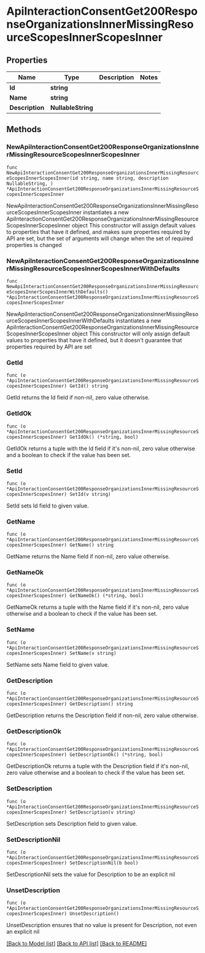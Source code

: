 # ApiInteractionConsentGet200ResponseOrganizationsInnerMissingResourceScopesInnerScopesInner

## Properties

Name | Type | Description | Notes
------------ | ------------- | ------------- | -------------
**Id** | **string** |  | 
**Name** | **string** |  | 
**Description** | **NullableString** |  | 

## Methods

### NewApiInteractionConsentGet200ResponseOrganizationsInnerMissingResourceScopesInnerScopesInner

`func NewApiInteractionConsentGet200ResponseOrganizationsInnerMissingResourceScopesInnerScopesInner(id string, name string, description NullableString, ) *ApiInteractionConsentGet200ResponseOrganizationsInnerMissingResourceScopesInnerScopesInner`

NewApiInteractionConsentGet200ResponseOrganizationsInnerMissingResourceScopesInnerScopesInner instantiates a new ApiInteractionConsentGet200ResponseOrganizationsInnerMissingResourceScopesInnerScopesInner object
This constructor will assign default values to properties that have it defined,
and makes sure properties required by API are set, but the set of arguments
will change when the set of required properties is changed

### NewApiInteractionConsentGet200ResponseOrganizationsInnerMissingResourceScopesInnerScopesInnerWithDefaults

`func NewApiInteractionConsentGet200ResponseOrganizationsInnerMissingResourceScopesInnerScopesInnerWithDefaults() *ApiInteractionConsentGet200ResponseOrganizationsInnerMissingResourceScopesInnerScopesInner`

NewApiInteractionConsentGet200ResponseOrganizationsInnerMissingResourceScopesInnerScopesInnerWithDefaults instantiates a new ApiInteractionConsentGet200ResponseOrganizationsInnerMissingResourceScopesInnerScopesInner object
This constructor will only assign default values to properties that have it defined,
but it doesn't guarantee that properties required by API are set

### GetId

`func (o *ApiInteractionConsentGet200ResponseOrganizationsInnerMissingResourceScopesInnerScopesInner) GetId() string`

GetId returns the Id field if non-nil, zero value otherwise.

### GetIdOk

`func (o *ApiInteractionConsentGet200ResponseOrganizationsInnerMissingResourceScopesInnerScopesInner) GetIdOk() (*string, bool)`

GetIdOk returns a tuple with the Id field if it's non-nil, zero value otherwise
and a boolean to check if the value has been set.

### SetId

`func (o *ApiInteractionConsentGet200ResponseOrganizationsInnerMissingResourceScopesInnerScopesInner) SetId(v string)`

SetId sets Id field to given value.


### GetName

`func (o *ApiInteractionConsentGet200ResponseOrganizationsInnerMissingResourceScopesInnerScopesInner) GetName() string`

GetName returns the Name field if non-nil, zero value otherwise.

### GetNameOk

`func (o *ApiInteractionConsentGet200ResponseOrganizationsInnerMissingResourceScopesInnerScopesInner) GetNameOk() (*string, bool)`

GetNameOk returns a tuple with the Name field if it's non-nil, zero value otherwise
and a boolean to check if the value has been set.

### SetName

`func (o *ApiInteractionConsentGet200ResponseOrganizationsInnerMissingResourceScopesInnerScopesInner) SetName(v string)`

SetName sets Name field to given value.


### GetDescription

`func (o *ApiInteractionConsentGet200ResponseOrganizationsInnerMissingResourceScopesInnerScopesInner) GetDescription() string`

GetDescription returns the Description field if non-nil, zero value otherwise.

### GetDescriptionOk

`func (o *ApiInteractionConsentGet200ResponseOrganizationsInnerMissingResourceScopesInnerScopesInner) GetDescriptionOk() (*string, bool)`

GetDescriptionOk returns a tuple with the Description field if it's non-nil, zero value otherwise
and a boolean to check if the value has been set.

### SetDescription

`func (o *ApiInteractionConsentGet200ResponseOrganizationsInnerMissingResourceScopesInnerScopesInner) SetDescription(v string)`

SetDescription sets Description field to given value.


### SetDescriptionNil

`func (o *ApiInteractionConsentGet200ResponseOrganizationsInnerMissingResourceScopesInnerScopesInner) SetDescriptionNil(b bool)`

 SetDescriptionNil sets the value for Description to be an explicit nil

### UnsetDescription
`func (o *ApiInteractionConsentGet200ResponseOrganizationsInnerMissingResourceScopesInnerScopesInner) UnsetDescription()`

UnsetDescription ensures that no value is present for Description, not even an explicit nil

[[Back to Model list]](../README.md#documentation-for-models) [[Back to API list]](../README.md#documentation-for-api-endpoints) [[Back to README]](../README.md)


